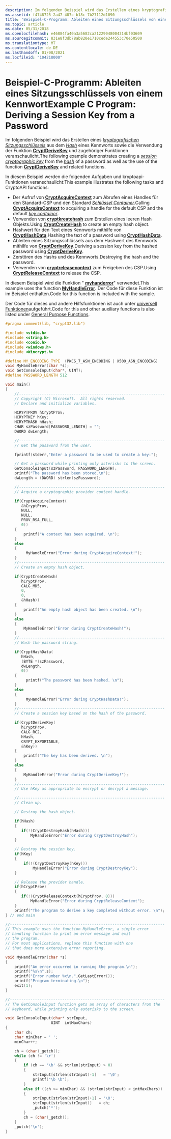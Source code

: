 ```yaml
---
description: Im folgenden Beispiel wird das Erstellen eines kryptografischen Sitzungsschlüssels aus dem Hash eines Kennworts sowie die Verwendung der Funktion CryptDeriveKey und zugehöriger Funktionen veranschaulicht.
ms.assetid: f4748725-2a47-487c-b18c-7b27112d1090
title: 'Beispiel-C-Programm: Ableiten eines Sitzungsschlüssels von einem Kennwort'
ms.topic: article
ms.date: 05/31/2018
ms.openlocfilehash: e46884fa40a3a5682ca21229048004314bf03609
ms.sourcegitcommit: 831e8f3db78ab820e1710cede244553c70e50500
ms.translationtype: MT
ms.contentlocale: de-DE
ms.lasthandoff: 01/08/2021
ms.locfileid: "104218000"
---
```

# <a name="example-c-program-deriving-a-session-key-from-a-password"></a><span data-ttu-id="316a0-103">Beispiel-C-Programm: Ableiten eines Sitzungsschlüssels von einem Kennwort</span><span class="sxs-lookup"><span data-stu-id="316a0-103">Example C Program: Deriving a Session Key from a Password</span></span>

<span data-ttu-id="316a0-104">Im folgenden Beispiel wird das Erstellen eines [*kryptografischen Sitzungsschlüssels*](../secgloss/s-gly.md) aus dem [*Hash*](../secgloss/h-gly.md) eines Kennworts sowie die Verwendung der Funktion [**CryptDeriveKey**](/windows/desktop/api/Wincrypt/nf-wincrypt-cryptderivekey) und zugehöriger Funktionen veranschaulicht.</span><span class="sxs-lookup"><span data-stu-id="316a0-104">The following example demonstrates creating a [*session cryptographic key*](../secgloss/s-gly.md) from the [*hash*](../secgloss/h-gly.md) of a password as well as the use of the function [**CryptDeriveKey**](/windows/desktop/api/Wincrypt/nf-wincrypt-cryptderivekey) and related functions.</span></span>

<span data-ttu-id="316a0-105">In diesem Beispiel werden die folgenden Aufgaben und kryptoapi-Funktionen veranschaulicht:</span><span class="sxs-lookup"><span data-stu-id="316a0-105">This example illustrates the following tasks and CryptoAPI functions:</span></span>

-   <span data-ttu-id="316a0-106">Der Aufruf von [**CryptAcquireContext**](/windows/desktop/api/Wincrypt/nf-wincrypt-cryptacquirecontexta) zum Abrufen eines Handles für den Standard-CSP und den Standard [*Schlüssel Container*](../secgloss/k-gly.md).</span><span class="sxs-lookup"><span data-stu-id="316a0-106">Calling [**CryptAcquireContext**](/windows/desktop/api/Wincrypt/nf-wincrypt-cryptacquirecontexta) to acquiring a handle for the default CSP and the default [*key container*](../secgloss/k-gly.md).</span></span>
-   <span data-ttu-id="316a0-107">Verwenden von [**cryptkreatehash**](/windows/desktop/api/Wincrypt/nf-wincrypt-cryptcreatehash) zum Erstellen eines leeren Hash Objekts.</span><span class="sxs-lookup"><span data-stu-id="316a0-107">Using [**CryptCreateHash**](/windows/desktop/api/Wincrypt/nf-wincrypt-cryptcreatehash) to create an empty hash object.</span></span>
-   <span data-ttu-id="316a0-108">Hashwert für den Text eines Kennworts mithilfe von [**CryptHashData**](/windows/desktop/api/Wincrypt/nf-wincrypt-crypthashdata).</span><span class="sxs-lookup"><span data-stu-id="316a0-108">Hashing the text of a password using [**CryptHashData**](/windows/desktop/api/Wincrypt/nf-wincrypt-crypthashdata).</span></span>
-   <span data-ttu-id="316a0-109">Ableiten eines Sitzungsschlüssels aus dem Hashwert des Kennworts mithilfe von [**CryptDeriveKey**](/windows/desktop/api/Wincrypt/nf-wincrypt-cryptderivekey).</span><span class="sxs-lookup"><span data-stu-id="316a0-109">Deriving a session key from the hashed password using [**CryptDeriveKey**](/windows/desktop/api/Wincrypt/nf-wincrypt-cryptderivekey).</span></span>
-   <span data-ttu-id="316a0-110">Zerstören des Hashs und des Kennworts.</span><span class="sxs-lookup"><span data-stu-id="316a0-110">Destroying the hash and the password.</span></span>
-   <span data-ttu-id="316a0-111">Verwenden von [**cryptreleasecontext**](/windows/desktop/api/Wincrypt/nf-wincrypt-cryptreleasecontext) zum Freigeben des CSP.</span><span class="sxs-lookup"><span data-stu-id="316a0-111">Using [**CryptReleaseContext**](/windows/desktop/api/Wincrypt/nf-wincrypt-cryptreleasecontext) to release the CSP.</span></span>

<span data-ttu-id="316a0-112">In diesem Beispiel wird die Funktion " [**myhanderror**](myhandleerror.md)" verwendet.</span><span class="sxs-lookup"><span data-stu-id="316a0-112">This example uses the function [**MyHandleError**](myhandleerror.md).</span></span> <span data-ttu-id="316a0-113">Der Code für diese Funktion ist im Beispiel enthalten.</span><span class="sxs-lookup"><span data-stu-id="316a0-113">Code for this function is included with the sample.</span></span>

<span data-ttu-id="316a0-114">Der Code für dieses und andere Hilfsfunktionen ist auch unter [universell Funktionen](general-purpose-functions.md)aufgeführt.</span><span class="sxs-lookup"><span data-stu-id="316a0-114">Code for this and other auxiliary functions is also listed under [General Purpose Functions](general-purpose-functions.md).</span></span>


```C++
#pragma comment(lib, "crypt32.lib")

#include <stdio.h>
#include <string.h>
#include <conio.h>
#include <windows.h>
#include <Wincrypt.h>

#define MY_ENCODING_TYPE  (PKCS_7_ASN_ENCODING | X509_ASN_ENCODING)
void MyHandleError(char *s);
void GetConsoleInput(char*, UINT);
#define PASSWORD_LENGTH 512

void main()
{
    //----------------------------------------------------------------
    // Copyright (C) Microsoft.  All rights reserved.
    // Declare and initialize variables.

    HCRYPTPROV hCryptProv;
    HCRYPTKEY hKey;
    HCRYPTHASH hHash;
    CHAR szPassword[PASSWORD_LENGTH] = "";
    DWORD dwLength;

    //----------------------------------------------------------------
    // Get the password from the user.

    fprintf(stderr,"Enter a password to be used to create a key:");

    // Get a password while printing only asterisks to the screen.
    GetConsoleInput(szPassword, PASSWORD_LENGTH);
    printf("The password has been stored.\n");
    dwLength = (DWORD) strlen(szPassword);

    //----------------------------------------------------------------
    // Acquire a cryptographic provider context handle.

    if(CryptAcquireContext(
       &hCryptProv,
       NULL,
       NULL,
       PROV_RSA_FULL,
       0))
    {
        printf("A context has been acquired. \n");
    }
    else
    {
         MyHandleError("Error during CryptAcquireContext!");
    }
    //----------------------------------------------------------------
    // Create an empty hash object.

    if(CryptCreateHash(
       hCryptProv,
       CALG_MD5,
       0,
       0,
       &hHash))
    {
        printf("An empty hash object has been created. \n");
    }
    else
    {
        MyHandleError("Error during CryptCreateHash!");
    }
    //----------------------------------------------------------------
    // Hash the password string.

    if(CryptHashData(
       hHash,
       (BYTE *)szPassword,
       dwLength,
       0))
    {
         printf("The password has been hashed. \n");
    }
    else
    {
         MyHandleError("Error during CryptHashData!");
    }
    //----------------------------------------------------------------
    // Create a session key based on the hash of the password.

    if(CryptDeriveKey(
       hCryptProv,
       CALG_RC2,
       hHash,
       CRYPT_EXPORTABLE,
       &hKey))
    {
        printf("The key has been derived. \n");
    }
    else
    {
        MyHandleError("Error during CryptDeriveKey!");
    }
    //----------------------------------------------------------------
    // Use hKey as appropriate to encrypt or decrypt a message.

    //----------------------------------------------------------------
    // Clean up.

    // Destroy the hash object.

    if(hHash)
    {
       if(!(CryptDestroyHash(hHash)))
           MyHandleError("Error during CryptDestroyHash");
    }

    // Destroy the session key.
    if(hKey)
    {
        if(!(CryptDestroyKey(hKey)))
            MyHandleError("Error during CryptDestroyKey");
    }

    // Release the provider handle.
    if(hCryptProv)
    {
       if(!(CryptReleaseContext(hCryptProv, 0)))
           MyHandleError("Error during CryptReleaseContext");
    }
    printf("The program to derive a key completed without error. \n");
} // end main

//--------------------------------------------------------------------
// This example uses the function MyHandleError, a simple error
// handling function to print an error message and exit
// the program.
// For most applications, replace this function with one
// that does more extensive error reporting.

void MyHandleError(char *s)
{
    printf("An error occurred in running the program.\n");
    printf("%s\n",s);
    printf("Error number %x\n.",GetLastError());
    printf("Program terminating.\n");
    exit(1);
}

//--------------------------------------------------------------------
// The GetConsoleInput function gets an array of characters from the
// keyboard, while printing only asterisks to the screen.

void GetConsoleInput(char* strInput,
                    UINT  intMaxChars)
{
    char ch;
    char minChar = ' ';
    minChar++;

    ch = (char)_getch();
    while (ch != '\r')
    {
        if (ch == '\b' && strlen(strInput) > 0)
        {
            strInput[strlen(strInput)-1]   = '\0';
            printf("\b \b");
        }
        else if ((ch >= minChar) && (strlen(strInput) < intMaxChars))
        {
            strInput[strlen(strInput)+1] = '\0';
            strInput[strlen(strInput)]   = ch;
            _putch('*');
        }
        ch = (char)_getch();
    }
    _putch('\n');
}

```



 

 
